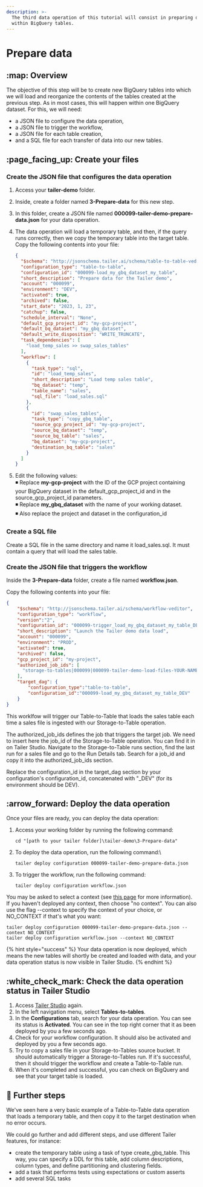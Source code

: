 ```yaml
---
description: >-
  The third data operation of this tutorial will consist in preparing data
  within BigQuery tables.
---
```


# Prepare data

## :map: Overview

The objective of this step will be to create new BigQuery tables into which we will load and reorganize the contents of the tables created at the previous step. As in most cases, this will happen within one BigQuery dataset. For this, we will need:

* a JSON file to configure the data operation,
* a JSON file to trigger the workflow,
* a JSON file for each table creation,
* and a SQL file for each transfer of data into our new tables.

## :page\_facing\_up: Create your files

### **Create the JSON file that configures the data operation**

1. Access your **tailer-demo** folder.
2. Inside, create a folder named **3-Prepare-data** for this new step.
3. In this folder, create a JSON file named **000099-tailer-demo-prepare-data.json** for your data operation.
4.  The data operation will load a temporary table, and then, if the query runs correctly, then we copy the temporary table into the target table. Copy the following contents into your file:

    ```json
    {
      "$schema": "http://jsonschema.tailer.ai/schema/table-to-table-veditor",
      "configuration_type": "table-to-table",
      "configuration_id": "000099-load_my_gbq_dataset_my_table",
      "short_description": "Prepare data for the Tailer demo",
      "account": "000099",
      "environment": "DEV",
      "activated": true,
      "archived": false,
      "start_date": "2023, 1, 23",
      "catchup": false,
      "schedule_interval": "None",
      "default_gcp_project_id": "my-gcp-project",
      "default_bq_dataset": "my_gbq_dataset",
      "default_write_disposition": "WRITE_TRUNCATE",
      "task_dependencies": [
        "load_temp_sales >> swap_sales_tables"
      ],
      "workflow": [
        {
          "task_type": "sql",
          "id": "load_temp_sales",
          "short_description": "Load temp sales table",
          "bq_dataset": "temp",
          "table_name": "sales",
          "sql_file": "load_sales.sql"
        },
        {
          "id": "swap_sales_tables",
          "task_type": "copy_gbq_table",
          "source_gcp_project_id": "my-gcp-project",
          "source_bq_dataset": "temp",
          "source_bq_table": "sales",
          "bq_dataset": "my-gcp-project",
          "destination_bq_table": "sales"
        }
      ]
    }
    ```
5. Edit the following values:\
   ◾ Replace **my-gcp-project** with the ID of the GCP project containing your BigQuery dataset in the default\_gcp\_project\_id and in the source\_gcp\_project\_id parameters.\
   ◾ Replace **my\_gbq\_dataset** with the name of your working dataset.\
   ◾ Also replace the project and dataset in the configuration\_id

### Create a SQL file&#x20;

Create a SQL file in the same directory and name it load\_sales.sql. It must contain a query that will load the sales table.

### **Create the JSON file that triggers the workflow**

Inside the **3-Prepare-data** folder, create a file named **workflow.json**.

Copy the following contents into your file:

```json
{
    "$schema": "http://jsonschema.tailer.ai/schema/workflow-veditor",
    "configuration_type": "workflow",
    "version":"2",
    "configuration_id": "000099-trigger_load_my_gbq_dataset_my_table_DEV",
    "short_description": "Launch the Tailer demo data load",
    "account": "000099",
    "environment": "PROD",
    "activated": true,
    "archived": false,
    "gcp_project_id": "my-project",
    "authorized_job_ids": [
      "storage-to-tables|000099|000099-tailer-demo-load-files-YOUR-NAME|DEV|sales_{{FD_BLOB_8}}-{{FD_DATE}}.csv"
    ],
    "target_dag": {
        "configuration_type":"table-to-table",
        "configuration_id":"000099-load_my_gbq_dataset_my_table_DEV"
    }
}
```

This worklfow will trigger our Table-to-Table that loads the sales table each time a sales file is ingested with our Storage-to-Table operation.&#x20;

The authorized\_job\_ids defines the job that triggers the target job. We need to insert here the job\_id of the Storage-to-Table operation. You can find it in on Tailer Studio. Navigate to the Storage-to-Table runs section, find the last run for a sales file and go to the Run Details tab. Search for a job\_id and copy it into the authorized\_job\_ids section.

Replace the configuration\_id in the target\_dag section by your configuration's configuration\_id, concatenated with "\_DEV" (for its environment should be DEV).

## :arrow\_forward: Deploy the data operation

Once your files are ready, you can deploy the data operation:

1.  Access your working folder by running the following command:

    ```
    cd "[path to your tailer folder]\tailer-demo\3-Prepare-data"
    ```
2.  To deploy the data operation, run the following command:\\

    ```
    tailer deploy configuration 000099-tailer-demo-prepare-data.json
    ```
3.  To trigger the workflow, run the following command:

    ```
    tailer deploy configuration workflow.json
    ```

You may be asked to select a context (see [this page](../data-pipeline-operations/set-constants-with-context/context-configuration-file.md) for more information). If you haven't deployed any context, then choose "no context". You can also use the flag --context to specify the context of your choice, or NO\_CONTEXT if that's what you want:

```
tailer deploy configuration 000099-tailer-demo-prepare-data.json --context NO_CONTEXT
tailer deploy configuration workflow.json --context NO_CONTEXT
```

{% hint style="success" %}
Your data operation is now deployed, which means the new tables will shortly be created and loaded with data, and your data operation status is now visible in Tailer Studio.
{% endhint %}

## :white\_check\_mark: Check the data operation status in Tailer Studio

1. Access [Tailer Studio](http://studio.tailer.ai) again.‌
2. In the left navigation menu, select **Tables-to-tables**.
3. In the **Configurations** tab, search for your data operation. You can see its status is **Activated**. You can see in the top right corner that it as been deployed by you a few seconds ago.
4. Check for your workflow configuration. It should also be activated and deployed by you a few seconds ago.
5. Try to copy a sales file in your Storage-to-Tables source bucket. It should automatically trigger a Storage-to-Tables run. If it's successful, then it should trigger the workflow and create a Table-to-Table run.
6. When it's completed and successful, you can check on BigQuery and see that your target table  is loaded.

## 🚀 Further steps

We've seen here a very basic example of a Table-to-Table data operation that loads a temporary table, and then copy it to the target destination when no error occurs.

We could go further and add different steps, and use different Tailer features, for instance:

* create the temporary table using a task of type create\_gbq\_table. This way, you can specify a DDL for this table, add column descriptions, column types, and define partitioning and clustering fields.
* add a task that performs tests using expectations or custom asserts
* add several SQL tasks &#x20;
